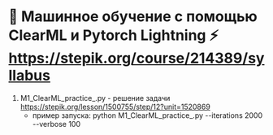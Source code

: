 # 🤖 Машинное обучение с помощью ClearML и Pytorch Lightning ⚡ https://stepik.org/course/214389/syllabus

1. M1_ClearML_practice_.py - решение задачи https://stepik.org/lesson/1500755/step/12?unit=1520869
   - пример запуска: python M1_ClearML_practice_.py --iterations 2000 --verbose 100
